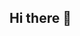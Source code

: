 ## Hi there 👋

<!--
**marcelchibuike91/marcelchibuike91** is a ✨ _special_ ✨ repository because its `README.md` (this file) appears on your GitHub profile.

Here are some ideas to get you started:

- 🔭 I’m currently working on ... fabric 
- 🌱 I’m currently learning ... edition 
- 👯 I’m looking to collaborate on ...app
- 🤔 I’m looking for help with ... something 
- 💬 Ask me about ... anything 
- 📫 How to reach me: ...07059083625
- 😄 Pronouns: ... nothing 
- ⚡ Fun fact: ... anything 
-->
